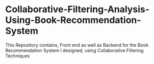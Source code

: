 # Collaborative-Filtering-Analysis-Using-Book-Recommendation-System
This Repository contains, Front end as well as Backend for the Book Recommendation System I designed, using Collaborative Filtering Techniques
